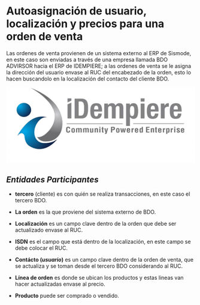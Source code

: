 # Autoasignación de usuario, localización y precios para una orden de venta

Las ordenes de venta provienen de un sistema externo al ERP de Sismode, en este caso son enviadas a través de una empresa llamada BDO ADVIRSOR
hacia el ERP de IDEMPIERE; a las ordenes de venta se le asigna la dirección del usuario envase al RUC del encabezado de la orden,
esto lo hacen buscandolo en la localización del contacto del cliente BDO.

![idempiere](./img/id.jpg)

## _**Entidades Participantes**_

- **tercero** (cliente) es con quién se realiza transacciones, en este caso el tercero BDO. 
- **La orden** es la que proviene del sistema externo de BDO.

- **Localización** es un campo clave dentro de la orden que debe ser actualizado envase al RUC.
- **ISDN** es el campo que está dentro de la localización, en este campo se debe colocar el RUC.

- **Contácto (*usuario*)** es un campo clave dentro de la orden de venta, que se actualiza y se toman desde el tercero BDO considerando al RUC.
- **Línea de orden** es donde se ubican los productos y estas lineas van hacer actualizadas envase al precio.
- **Producto** puede ser comprado o vendido.


